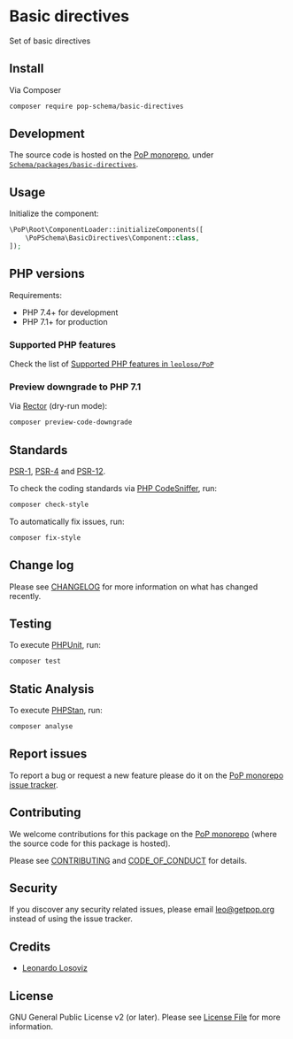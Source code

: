 # Basic directives

<!--
[![Build Status][ico-travis]][link-travis]
[![Quality Score][ico-code-quality]][link-code-quality]
[![Software License][ico-license]](LICENSE.md)
[![Latest Version on Packagist][ico-version]][link-packagist]
[![Coverage Status][ico-scrutinizer]][link-scrutinizer]
[![Total Downloads][ico-downloads]][link-downloads]
-->

Set of basic directives

## Install

Via Composer

``` bash
composer require pop-schema/basic-directives
```

## Development

The source code is hosted on the [PoP monorepo](https://github.com/leoloso/PoP), under [`Schema/packages/basic-directives`](https://github.com/leoloso/PoP/tree/master/layers/Schema/packages/basic-directives).

## Usage

Initialize the component:

``` php
\PoP\Root\ComponentLoader::initializeComponents([
    \PoPSchema\BasicDirectives\Component::class,
]);
```

## PHP versions

Requirements:

- PHP 7.4+ for development
- PHP 7.1+ for production

### Supported PHP features

Check the list of [Supported PHP features in `leoloso/PoP`](https://github.com/leoloso/PoP/#supported-php-features)

### Preview downgrade to PHP 7.1

Via [Rector](https://github.com/rectorphp/rector) (dry-run mode):

```bash
composer preview-code-downgrade
```

## Standards

[PSR-1](https://www.php-fig.org/psr/psr-1), [PSR-4](https://www.php-fig.org/psr/psr-4) and [PSR-12](https://www.php-fig.org/psr/psr-12).

To check the coding standards via [PHP CodeSniffer](https://github.com/squizlabs/PHP_CodeSniffer), run:

``` bash
composer check-style
```

To automatically fix issues, run:

``` bash
composer fix-style
```

## Change log

Please see [CHANGELOG](CHANGELOG.md) for more information on what has changed recently.

## Testing

To execute [PHPUnit](https://phpunit.de/), run:

``` bash
composer test
```

## Static Analysis

To execute [PHPStan](https://github.com/phpstan/phpstan), run:

``` bash
composer analyse
```

## Report issues

To report a bug or request a new feature please do it on the [PoP monorepo issue tracker](https://github.com/leoloso/PoP/issues).

## Contributing

We welcome contributions for this package on the [PoP monorepo](https://github.com/leoloso/PoP) (where the source code for this package is hosted).

Please see [CONTRIBUTING](CONTRIBUTING.md) and [CODE_OF_CONDUCT](CODE_OF_CONDUCT.md) for details.

## Security

If you discover any security related issues, please email leo@getpop.org instead of using the issue tracker.

## Credits

- [Leonardo Losoviz][link-author]

## License

GNU General Public License v2 (or later). Please see [License File](LICENSE.md) for more information.

[ico-version]: https://img.shields.io/packagist/v/pop-schema/basic-directives.svg?style=flat-square
[ico-license]: https://img.shields.io/badge/license-GPLv2-brightgreen.svg?style=flat-square
[ico-travis]: https://img.shields.io/travis/pop-schema/basic-directives/master.svg?style=flat-square
[ico-scrutinizer]: https://img.shields.io/scrutinizer/coverage/g/pop-schema/basic-directives.svg?style=flat-square
[ico-code-quality]: https://img.shields.io/scrutinizer/g/pop-schema/basic-directives.svg?style=flat-square
[ico-downloads]: https://img.shields.io/packagist/dt/pop-schema/basic-directives.svg?style=flat-square

[link-packagist]: https://packagist.org/packages/pop-schema/basic-directives
[link-travis]: https://travis-ci.org/pop-schema/basic-directives
[link-scrutinizer]: https://scrutinizer-ci.com/g/pop-schema/basic-directives/code-structure
[link-code-quality]: https://scrutinizer-ci.com/g/pop-schema/basic-directives
[link-downloads]: https://packagist.org/packages/pop-schema/basic-directives
[link-contributors]: ../../../../../../contributors
[link-author]: https://github.com/leoloso
